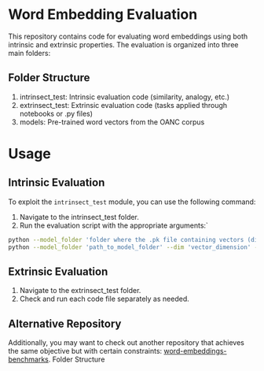 # Word Embedding Evaluation

This repository contains code for evaluating word embeddings using both intrinsic and extrinsic properties. The evaluation is organized into three main folders:

## Folder Structure

   1. intrinsect_test: Intrinsic evaluation code (similarity, analogy, etc.)
   2. extrinsect_test: Extrinsic evaluation code (tasks applied through notebooks or .py files)
   3. models: Pre-trained word vectors from the OANC corpus
# Usage
## Intrinsic Evaluation

To exploit the `intrinsect_test` module, you can use the following command:
1. Navigate to the intrinsect_test folder.
2. Run the evaluation script with the appropriate arguments:`
```sh
python --model_folder 'folder where the .pk file containing vectors (dictionary structure) is located' --dim 'dimension of the vectors (e.g., 50, 150, etc.)' --w2v 'name of the .pk file'
python --model_folder 'path_to_model_folder' --dim 'vector_dimension' --w2v 'vector_file_name.pk'
```

## Extrinsic Evaluation

1. Navigate to the extrinsect_test folder.
2. Check and run each code file separately as needed.


## Alternative Repository

Additionally, you may want to check out another repository that achieves the same objective but with certain constraints: [word-embeddings-benchmarks](https://github.com/kudkudak/word-embeddings-benchmarks).
Folder Structure

   


    

